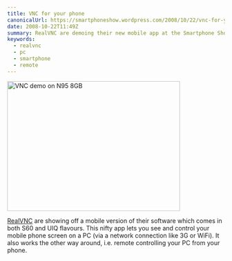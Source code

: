 ```yaml
---
title: VNC for your phone
canonicalUrl: https://smartphoneshow.wordpress.com/2008/10/22/vnc-for-your-phone/
date: 2008-10-22T11:49Z
summary: RealVNC are demoing their new mobile app at the Smartphone Show
keywords:
  - realvnc
  - pc
  - smartphone
  - remote
---
```

<img src="/media/smartphone-show-2008/realvnc.jpg" alt="VNC demo on N95 8GB" width="400" height="300">

[RealVNC](https://www.realvnc.com/) are showing off a mobile version of their software which comes in both S60 and UIQ flavours. This nifty app lets you see and control your mobile phone screen on a PC (via a network connection like 3G or WiFi). It also works the other way around, i.e. remote controlling your PC from your phone.
